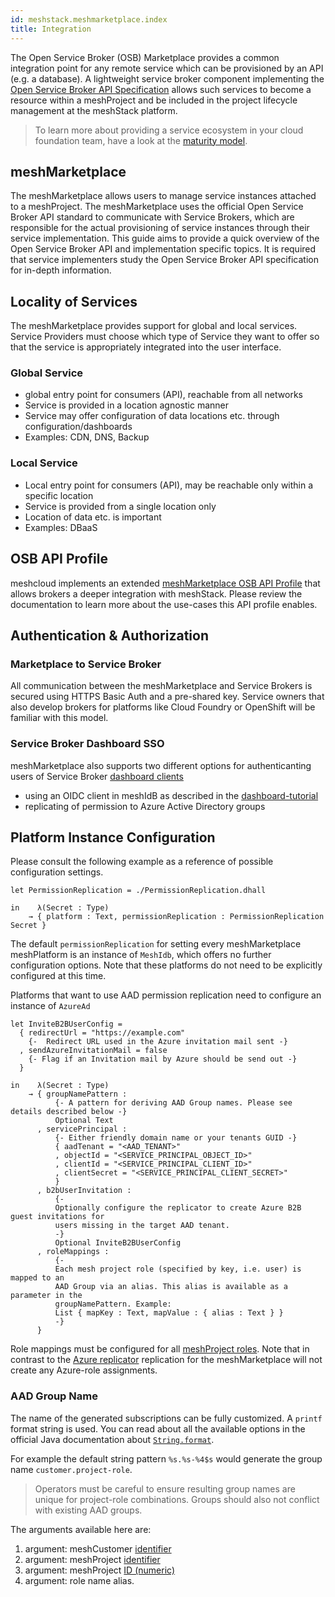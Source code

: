 ```yaml
---
id: meshstack.meshmarketplace.index
title: Integration
---
```


The Open Service Broker (OSB) Marketplace provides a common integration point for any remote service which can be provisioned by an API (e.g. a database). A lightweight service broker component implementing the [Open Service Broker API Specification](https://github.com/openservicebrokerapi/servicebroker/blob/v2.14/spec.md) allows such services to become a resource within a meshProject and be included in the project lifecycle management at the meshStack platform.

> To learn more about providing a service ecosystem in your cloud foundation team, have a look at the [maturity model](https://cloudfoundation.meshcloud.io/maturity-model/service-ecosystem/).

## meshMarketplace

The meshMarketplace allows users to manage service instances attached to a meshProject. The meshMarketplace uses the official Open Service Broker API standard to communicate with Service Brokers, which are responsible for the actual provisioning of service instances through their service implementation. This guide aims to provide a quick overview of the Open Service Broker API and implementation specific topics. It is required that service implementers study the Open Service Broker API specification for in-depth information.

## Locality of Services

The meshMarketplace provides support for global and local services. Service Providers must choose which type of Service they want to offer so that the service is appropriately integrated into the user interface.

### Global Service

- global entry point for consumers (API), reachable from all networks
- Service is provided in a location agnostic manner
- Service may offer configuration of data locations etc. through configuration/dashboards
- Examples: CDN, DNS, Backup

### Local Service

- Local entry point for consumers (API), may be reachable only within a specific location
- Service is provided from a single location only
- Location of data etc. is important
- Examples: DBaaS

## OSB API Profile

meshcloud implements an extended [meshMarketplace OSB API Profile](./meshstack.meshmarketplace.profile.md) that allows brokers a deeper integration with meshStack. Please review the documentation to learn more about the use-cases this API profile enables.

## Authentication & Authorization

### Marketplace to Service Broker

All communication between the meshMarketplace and Service Brokers is secured using HTTPS Basic Auth and a pre-shared key. Service owners that also develop brokers for platforms like Cloud Foundry or OpenShift will be familiar with this model.

### Service Broker Dashboard SSO

meshMarketplace also supports two different options for authenticanting users of Service Broker [dashboard clients](https://github.com/openservicebrokerapi/servicebroker/blob/v2.15/profile.md#dashboard-client-object)

- using an OIDC client in meshIdB as described in the [dashboard-tutorial](./meshstack.meshmarketplace.dashboard-tutorial.md)
- replicating of permission to Azure Active Directory groups


## Platform Instance Configuration

Please consult the following example as a reference of possible configuration settings.

```dhall
let PermissionReplication = ./PermissionReplication.dhall

in    λ(Secret : Type)
    → { platform : Text, permissionReplication : PermissionReplication Secret }
```

The default `permissionReplication` for setting every meshMarketplace meshPlatform is an instance of `MeshIdb`, which
offers no further configuration options. Note that these platforms do not need to be explicitly configured at this time.

Platforms that want to use AAD permission replication need to configure an instance of `AzureAd`

```dhall
let InviteB2BUserConfig =
  { redirectUrl = "https://example.com"
    {-  Redirect URL used in the Azure invitation mail sent -}
  , sendAzureInvitationMail = false
    {- Flag if an Invitation mail by Azure should be send out -}
  }

in    λ(Secret : Type)
    → { groupNamePattern :
          {- A pattern for deriving AAD Group names. Please see details described below -}
          Optional Text
      , servicePrincipal :
          {- Either friendly domain name or your tenants GUID -}
          { aadTenant = "<AAD_TENANT>"
          , objectId = "<SERVICE_PRINCIPAL_OBJECT_ID>"
          , clientId = "<SERVICE_PRINCIPAL_CLIENT_ID>"
          , clientSecret = "<SERVICE_PRINCIPAL_CLIENT_SECRET>"
          }
      , b2bUserInvitation :
          {-
          Optionally configure the replicator to create Azure B2B guest invitations for
          users missing in the target AAD tenant.
          -}
          Optional InviteB2BUserConfig
      , roleMappings :
          {-
          Each mesh project role (specified by key, i.e. user) is mapped to an
          AAD Group via an alias. This alias is available as a parameter in the
          groupNamePattern. Example:
          List { mapKey : Text, mapValue : { alias : Text } }
          -}
      }
```

Role mappings must be configured for all [meshProject roles](./meshcloud.project.md#project-roles). Note that in
contrast to the [Azure replicator](meshstack.azure.index.md) replication for the meshMarketplace will not create any
Azure-role assignments.

### AAD Group Name

The name of the generated subscriptions can be fully customized. A `printf` format string is used. You can read about all the available options in the official Java documentation about [`String.format`](https://docs.oracle.com/javase/8/docs/api/java/util/Formatter.html#syntax).

For example the default string pattern `%s.%s-%4$s` would generate the group name `customer.project-role`.

> Operators must be careful to ensure resulting group names are unique for project-role combinations. Groups should also not conflict with existing AAD groups.

The arguments available here are:

1. argument: meshCustomer [identifier](./meshstack.identifiers.md)
2. argument: meshProject [identifier](./meshstack.identifiers.md)
3. argument: meshProject [ID (numeric)](./meshstack.identifiers.md)
4. argument: role name alias.
